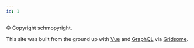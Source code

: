 ```yaml
---
id: 1
---
```


© Copyright schmopyright.

This site was built from the ground up with [Vue](https://vuejs.org/) and [GraphQL](https://graphql.org/) via [Gridsome](https://gridsome.org/).

<!-- I wrote a [blog post](./blog/gridsome) about it. -->
